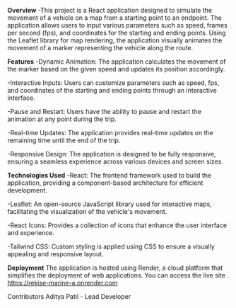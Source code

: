 **Overview**
-This project is a React application designed to simulate the movement of a vehicle on a map from a starting point to an endpoint. The application allows users to input various parameters such as speed, frames per second (fps), and coordinates for the starting and ending points. Using the Leaflet library for map rendering, the application visually animates the movement of a marker representing the vehicle along the route.

**Features**
-Dynamic Animation: The application calculates the movement of the marker based on the given speed and updates its position accordingly.

-Interactive Inputs: Users can customize parameters such as speed, fps, and coordinates of the starting and ending points through an interactive interface.

-Pause and Restart: Users have the ability to pause and restart the animation at any point during the trip.

-Real-time Updates: The application provides real-time updates on the remaining time until the end of the trip.

-Responsive Design: The application is designed to be fully responsive, ensuring a seamless experience across various devices and screen sizes.

**Technologies Used**
-React: The frontend framework used to build the application, providing a component-based architecture for efficient development.

-Leaflet: An open-source JavaScript library used for interactive maps, facilitating the visualization of the vehicle's movement.

-React Icons: Provides a collection of icons that enhance the user interface and experience.

-Tailwind CSS: Custom styling is applied using CSS to ensure a visually appealing and responsive layout.

**Deployment**
The application is hosted using Render, a cloud platform that simplifies the deployment of web applications. You can access the live site .
https://rekise-marine-a.onrender.com

Contributors
Aditya Patil - Lead Developer
